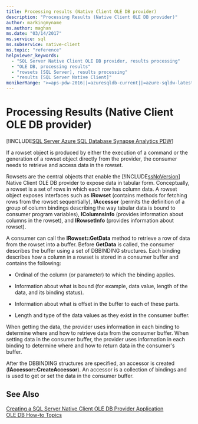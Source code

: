```yaml
---
title: Processing results (Native Client OLE DB provider)
description: "Processing Results (Native Client OLE DB provider)"
author: markingmyname
ms.author: maghan
ms.date: "03/14/2017"
ms.service: sql
ms.subservice: native-client
ms.topic: "reference"
helpviewer_keywords:
  - "SQL Server Native Client OLE DB provider, results processing"
  - "OLE DB, processing results"
  - "rowsets [SQL Server], results processing"
  - "results [SQL Server Native Client]"
monikerRange: ">=aps-pdw-2016||=azuresqldb-current||=azure-sqldw-latest||>=sql-server-2016||>=sql-server-linux-2017||=azuresqldb-mi-current"
---
```

# Processing Results (Native Client OLE DB provider)
[!INCLUDE[SQL Server Azure SQL Database Synapse Analytics PDW](../../includes/applies-to-version/sql-asdb-asdbmi-asa-pdw.md)]

  If a rowset object is produced by either the execution of a command or the generation of a rowset object directly from the provider, the consumer needs to retrieve and access data in the rowset.  
  
 Rowsets are the central objects that enable the [!INCLUDE[ssNoVersion](../../includes/ssnoversion-md.md)] Native Client OLE DB provider to expose data in tabular form. Conceptually, a rowset is a set of rows in which each row has column data. A rowset object exposes interfaces such as **IRowset** (contains methods for fetching rows from the rowset sequentially), **IAccessor** (permits the definition of a group of column bindings describing the way tabular data is bound to consumer program variables), **IColumnsInfo** (provides information about columns in the rowset), and **IRowsetInfo** (provides information about rowset).  
  
 A consumer can call the **IRowset::GetData** method to retrieve a row of data from the rowset into a buffer. Before **GetData** is called, the consumer describes the buffer using a set of DBBINDING structures. Each binding describes how a column in a rowset is stored in a consumer buffer and contains the following:  
  
-   Ordinal of the column (or parameter) to which the binding applies.  
  
-   Information about what is bound (for example, data value, length of the data, and its binding status).  
  
-   Information about what is offset in the buffer to each of these parts.  
  
-   Length and type of the data values as they exist in the consumer buffer.  
  
 When getting the data, the provider uses information in each binding to determine where and how to retrieve data from the consumer buffer. When setting data in the consumer buffer, the provider uses information in each binding to determine where and how to return data in the consumer's buffer.  
  
 After the DBBINDING structures are specified, an accessor is created (**IAccessor::CreateAccessor**). An accessor is a collection of bindings and is used to get or set the data in the consumer buffer.  
  
## See Also  
 [Creating a SQL Server Native Client OLE DB Provider Application](../../relational-databases/native-client-ole-db-provider/creating-a-sql-server-native-client-ole-db-provider-application.md)   
 [OLE DB How-to Topics](../../relational-databases/native-client-ole-db-how-to/ole-db-how-to-topics.md)  
  
  
